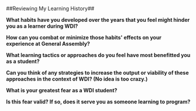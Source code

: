 ##Reviewing My Learning History##

**What habits have you developed over the years that you feel might hinder you as a learner during WDI?**

**How can you combat or minimize those habits' effects on your experience at General Assembly?**

**What learning tactics or approaches do you feel have most benefitted you as a student?**

**Can you think of any strategies to increase the output or viability of these approaches in the context of WDI? (No idea is too crazy.)**

**What is your greatest fear as a WDI student?**

**Is this fear valid? If so, does it serve you as someone learning to program?**